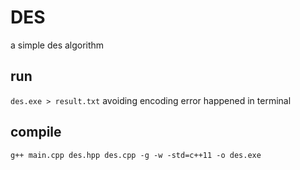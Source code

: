 # DES
a simple des algorithm

## run
`des.exe > result.txt`
avoiding encoding error happened in terminal
## compile
`g++ main.cpp des.hpp des.cpp -g -w -std=c++11 -o des.exe`